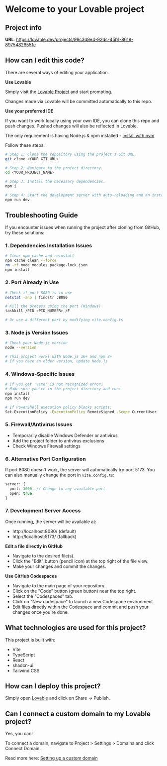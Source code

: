 # Welcome to your Lovable project

## Project info

**URL**: https://lovable.dev/projects/99c3d9e4-92dc-45b1-8618-89754828551e

## How can I edit this code?

There are several ways of editing your application.

**Use Lovable**

Simply visit the [Lovable Project](https://lovable.dev/projects/99c3d9e4-92dc-45b1-8618-89754828551e) and start prompting.

Changes made via Lovable will be committed automatically to this repo.

**Use your preferred IDE**

If you want to work locally using your own IDE, you can clone this repo and push changes. Pushed changes will also be reflected in Lovable.

The only requirement is having Node.js & npm installed - [install with nvm](https://github.com/nvm-sh/nvm#installing-and-updating)

Follow these steps:

```sh
# Step 1: Clone the repository using the project's Git URL.
git clone <YOUR_GIT_URL>

# Step 2: Navigate to the project directory.
cd <YOUR_PROJECT_NAME>

# Step 3: Install the necessary dependencies.
npm i

# Step 4: Start the development server with auto-reloading and an instant preview.
npm run dev
```

## Troubleshooting Guide

If you encounter issues when running the project after cloning from GitHub, try these solutions:

### 1. **Dependencies Installation Issues**
```bash
# Clear npm cache and reinstall
npm cache clean --force
rm -rf node_modules package-lock.json
npm install
```

### 2. **Port Already in Use**
```bash
# Check if port 8080 is in use
netstat -ano | findstr :8080

# Kill the process using the port (Windows)
taskkill /PID <PID_NUMBER> /F

# Or use a different port by modifying vite.config.ts
```

### 3. **Node.js Version Issues**
```bash
# Check your Node.js version
node --version

# This project works with Node.js 16+ and npm 8+
# If you have an older version, update Node.js
```

### 4. **Windows-Specific Issues**
```bash
# If you get 'vite' is not recognized error:
# Make sure you're in the project directory and run:
npm install
npm run dev

# If PowerShell execution policy blocks scripts:
Set-ExecutionPolicy -ExecutionPolicy RemoteSigned -Scope CurrentUser
```

### 5. **Firewall/Antivirus Issues**
- Temporarily disable Windows Defender or antivirus
- Add the project folder to antivirus exclusions
- Check Windows Firewall settings

### 6. **Alternative Port Configuration**
If port 8080 doesn't work, the server will automatically try port 5173. You can also manually change the port in `vite.config.ts`:

```typescript
server: {
  port: 3000, // Change to any available port
  open: true,
}
```

### 7. **Development Server Access**
Once running, the server will be available at:
- http://localhost:8080/ (default)
- http://localhost:5173/ (fallback)

**Edit a file directly in GitHub**

- Navigate to the desired file(s).
- Click the "Edit" button (pencil icon) at the top right of the file view.
- Make your changes and commit the changes.

**Use GitHub Codespaces**

- Navigate to the main page of your repository.
- Click on the "Code" button (green button) near the top right.
- Select the "Codespaces" tab.
- Click on "New codespace" to launch a new Codespace environment.
- Edit files directly within the Codespace and commit and push your changes once you're done.

## What technologies are used for this project?

This project is built with:

- Vite
- TypeScript
- React
- shadcn-ui
- Tailwind CSS

## How can I deploy this project?

Simply open [Lovable](https://lovable.dev/projects/99c3d9e4-92dc-45b1-8618-89754828551e) and click on Share -> Publish.

## Can I connect a custom domain to my Lovable project?

Yes, you can!

To connect a domain, navigate to Project > Settings > Domains and click Connect Domain.

Read more here: [Setting up a custom domain](https://docs.lovable.dev/tips-tricks/custom-domain#step-by-step-guide)
